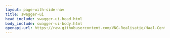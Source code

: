 ```yaml
---
layout: page-with-side-nav
title: swagger-ui
head_include: swagger-ui-head.html
body_include: swagger-ui-body.html
openapi-url: https://raw.githubusercontent.com/VNG-Realisatie/Haal-Centraal-BRP-bevragen/master/specificatie/genereervariant/openapi.yaml
---
```

<div id="swagger-ui"></div>

